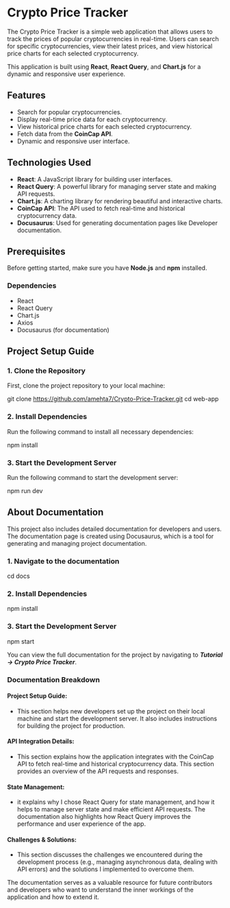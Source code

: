 # Crypto Price Tracker

The Crypto Price Tracker is a simple web application that allows users to track the prices of popular cryptocurrencies in real-time. Users can search for specific cryptocurrencies, view their latest prices, and view historical price charts for each selected cryptocurrency.

This application is built using **React**, **React Query**, and **Chart.js** for a dynamic and responsive user experience.

## Features

- Search for popular cryptocurrencies.
- Display real-time price data for each cryptocurrency.
- View historical price charts for each selected cryptocurrency.
- Fetch data from the **CoinCap API**.
- Dynamic and responsive user interface.

## Technologies Used

- **React**: A JavaScript library for building user interfaces.
- **React Query**: A powerful library for managing server state and making API requests.
- **Chart.js**: A charting library for rendering beautiful and interactive charts.
- **CoinCap API**: The API used to fetch real-time and historical cryptocurrency data.
- **Docusaurus**: Used for generating documentation pages like Developer documentation.

## Prerequisites

Before getting started, make sure you have **Node.js** and **npm** installed.

### Dependencies

- React
- React Query
- Chart.js
- Axios
- Docusaurus (for documentation)

## Project Setup Guide

### 1. Clone the Repository

First, clone the project repository to your local machine:

git clone https://github.com/amehta7/Crypto-Price-Tracker.git
cd web-app

### 2. Install Dependencies

Run the following command to install all necessary dependencies:

npm install

### 3. Start the Development Server

Run the following command to start the development server:

npm run dev

## About Documentation

This project also includes detailed documentation for developers and users. The documentation page is created using Docusaurus, which is a tool for generating and managing project documentation.

### 1. Navigate to the documentation

cd docs

### 2. Install Dependencies

npm install

### 3. Start the Development Server

npm start

You can view the full documentation for the project by navigating to **_Tutorial -> Crypto Price Tracker_**.

### Documentation Breakdown

#### Project Setup Guide:

- This section helps new developers set up the project on their local machine and start the development server. It also includes instructions for building the project for production.

#### API Integration Details:

- This section explains how the application integrates with the CoinCap API to fetch real-time and historical cryptocurrency data. This section provides an overview of the API requests and responses.

#### State Management:

- it explains why I chose React Query for state management, and how it helps to manage server state and make efficient API requests. The documentation also highlights how React Query improves the performance and user experience of the app.

#### Challenges & Solutions:

- This section discusses the challenges we encountered during the development process (e.g., managing asynchronous data, dealing with API errors) and the solutions I implemented to overcome them.

The documentation serves as a valuable resource for future contributors and developers who want to understand the inner workings of the application and how to extend it.
